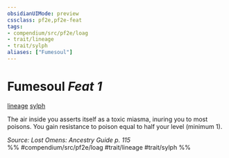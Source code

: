 ```yaml
---
obsidianUIMode: preview
cssclass: pf2e,pf2e-feat
tags:
- compendium/src/pf2e/loag
- trait/lineage
- trait/sylph
aliases: ["Fumesoul"]
---
```

# Fumesoul  *Feat 1*  
[lineage](../../rules/traits/lineage-apg.md)  [sylph](../../rules/traits/sylph-b2.md)  


The air inside you asserts itself as a toxic miasma, inuring you to most poisons. You gain resistance to poison equal to half your level (minimum 1).

*Source: Lost Omens: Ancestry Guide p. 115*  
%% #compendium/src/pf2e/loag #trait/lineage #trait/sylph %%